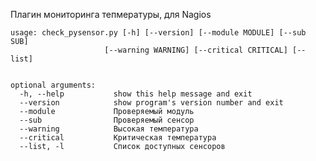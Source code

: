 Плагин мониторинга тепмературы, для Nagios

    usage: check_pysensor.py [-h] [--version] [--module MODULE] [--sub SUB]
                         [--warning WARNING] [--critical CRITICAL] [--list]


    optional arguments:
      -h, --help           show this help message and exit
      --version            show program's version number and exit
      --module             Проверяемый модуль
      --sub                Проверяемый сенсор
      --warning            Высокая температура
      --critical           Критическая температура
      --list, -l           Список доступных сенсоров
